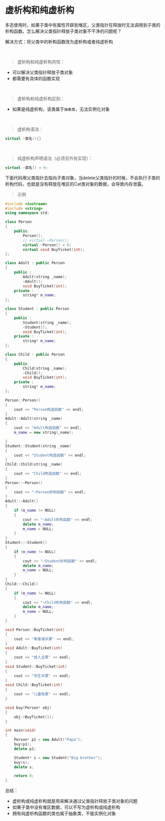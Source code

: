 

&emsp;
# 虚析构和纯虚析构

多态使用时，如果子类中有属性开辟到堆区，父类指针在释放时无法调用到子类的析构函数。怎么解决父类指针释放子类对象不干净的问题呢？

解决方式：将父类中的析构函数改为虚析构或者纯虚析构

&emsp;
>虚析构和纯虚析构共性：
- 可以解决父类指针释放子类对象
- 都需要有具体的函数实现

&emsp;
>虚析构和纯虚析构区别：
- 如果是纯虚析构，该类属于`抽象类`，无法实例化对象

&emsp;
>虚析构语法：
```c++
virtual ~类名(){}
```

&emsp;
>纯虚析构声明语法（必须另外有实现）：
```c++
virtual ~类名() = 0;
```

下面代码用父类指针去指向子类对象，当delete父类指针的时候，不会执行子类的析构代码，也就是没有释放在堆区的Cat类对象的数据，会导致内存泄露。
>示例
```c++
#include <iostream>
#include <string>
using namespace std;

class Person 
{
    public:
        Person();
        // virtual ~Person();
        virtual ~Person() = 0;
        virtual void BuyTicket(int);
};

class Adult : public Person
{
    public :
        Adult(string _name);
        ~Adult();
        void BuyTicket(int);
    private :
        string* m_name;
};

class Student : public Person
{
    public :
        Student(string _name);
        ~Student();
        void BuyTicket(int);
    private :
        string* m_name;
};

class Child : public Person
{
    public:
        Child(string _name);
        ~Child();
        void BuyTicket(int);
    private :
        string* m_name;
};

Person::Person()
{
    cout << "Person构造函数" << endl;
}
Adult::Adult(string _name)
{
    cout << "Adult构造函数" << endl;
    m_name = new string(_name);

}
Student::Student(string _name)
{
    cout << "Student构造函数" << endl;
}
Child::Child(string _name)
{
    cout << "Child构造函数" << endl;
}
Person::~Person()
{
    cout << "~Person析构函数" << endl;
}
Adult::~Adult()
{
    if (m_name != NULL)
    {
        cout << "~Adult析构函数" << endl;
        delete m_name;
        m_name = NULL;
    }
}
Student::~Student()
{
    if (m_name != NULL)
    {
        cout << "~Student析构函数" << endl;
        delete m_name;
        m_name = NULL;
    }
}
Child::~Child()
{
    if (m_name != NULL)
    {
        cout << "~Child析构函数" << endl;
        delete m_name;
        m_name = NULL;
    }
}

void Person::BuyTicket(int)
{
    cout << "乘客请买票" << endl;
}
void Adult::BuyTicket(int)
{
    cout << "成人全票" << endl;
}
void Student::BuyTicket(int)
{
    cout << "学生半票" << endl;
}
void Child::BuyTicket(int)
{   
    cout << "儿童免票" << endl;
}   

void buy(Person* obj)
{
    obj->BuyTicket(1);                                                                                                              
}

int main(void)
{
    Person* p1 = new Adult("Papa");
    buy(p1);
    delete p1;

    Student* s = new Student("Big brother");
    buy(s);
    delete s;

    return 0;
}
```
总结：
- 虚析构或纯虚析构就是用来解决通过父类指针释放子类对象的问题
- 如果子类中没有堆区数据，可以不写为虚析构或纯虚析构
- 拥有纯虚析构函数的类也属于抽象类，不能实例化对象